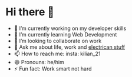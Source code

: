 # Hi there 👋

- 🔭 I’m currently working on my developer skills
- 🌱 I’m currently learning Web Development
- 👯 I’m looking to collaborate on work
- 💬 Ask me about life, work and [electrican stuff](https://giphy.com/gifs/WBPictures-sx6Tlo7xrzF2m24mNs)
- 📫 How to reach me: insta: kilian_21
- 😄 Pronouns: he/him
- ⚡ Fun fact: Work smart not hard
